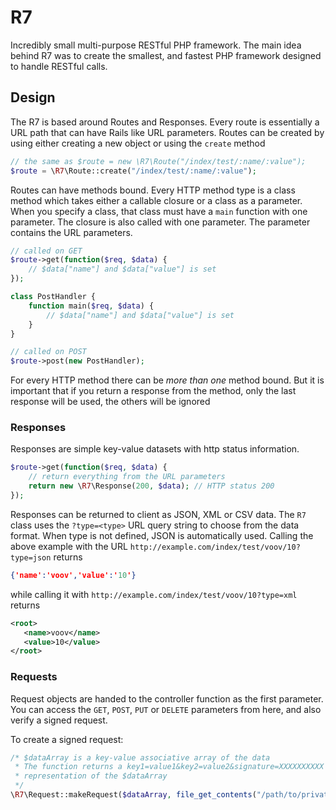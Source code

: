 # R7
Incredibly small multi-purpose RESTful PHP framework. The main idea behind R7 was to create the smallest, and fastest PHP framework
designed to handle RESTful calls.

## Design
The R7 is based around Routes and Responses. Every route is essentially a URL path that can have Rails like
URL parameters. Routes can be created by using either creating a new object or using the `create` method

```php
// the same as $route = new \R7\Route("/index/test/:name/:value");
$route = \R7\Route::create("/index/test/:name/:value");
```

Routes can have methods bound. Every HTTP method type is a class method which takes either a callable closure or a class
as a parameter. When you specify a class, that class must have a `main` function with one parameter. The closure is also
called with one parameter. The parameter contains the URL parameters.

```php
// called on GET
$route->get(function($req, $data) {
    // $data["name"] and $data["value"] is set
});

class PostHandler {
    function main($req, $data) {
        // $data["name"] and $data["value"] is set
    }
}

// called on POST
$route->post(new PostHandler);
```

For every HTTP method there can be *more than one* method bound. But it is important that if you return a response from
the method, only the last response will be used, the others will be ignored

### Responses

Responses are simple key-value datasets with http status information.

```php
$route->get(function($req, $data) {
    // return everything from the URL parameters
    return new \R7\Response(200, $data); // HTTP status 200
});
```

Responses can be returned to client as JSON, XML or CSV data. The `R7` class uses the `?type=<type>` URL query string
to choose from the data format. When type is not defined, JSON is automatically used.
Calling the above example with the URL `http://example.com/index/test/voov/10?type=json` returns

```json
{'name':'voov','value':'10'}
```

while calling it with `http://example.com/index/test/voov/10?type=xml` returns

```xml
<root>
   <name>voov</name>
   <value>10</value>
</root>
```

### Requests

Request objects are handed to the controller function as the first parameter. You can access the `GET`, `POST`, `PUT` or
`DELETE` parameters from here, and also verify a signed request.

To create a signed request:
```php
/* $dataArray is a key-value associative array of the data
 * The function returns a key1=value1&key2=value2&signature=XXXXXXXXXX
 * representation of the $dataArray
 */
\R7\Request::makeRequest($dataArray, file_get_contents("/path/to/private.key.pem"));
```
